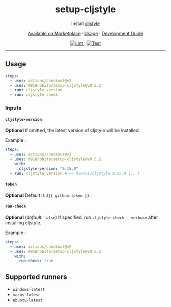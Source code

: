 <h1 align="center">setup-cljstyle</h1>

<p align="center">Install <a href="https://github.com/greglook/cljstyle" target="_blank" rel="noopener noreferrer">cljstyle</a></p>

<p align="center">
  <a href="https://github.com/marketplace/actions/set-up-cljstyle">Available on Marketplace</a>
  ·
  <a href="#Usage">Usage</a>
  ·
  <a href="./DEVGUIDE.md">Development Guide</a>
</p>

<p align="center">
  <a href="https://github.com/0918nobita/setup-cljstyle/actions/workflows/lint.yml">
    <img alt="Lint" src="https://github.com/0918nobita/setup-cljstyle/actions/workflows/lint.yml/badge.svg">
  </a>&nbsp;
  <a href="https://github.com/0918nobita/setup-cljstyle/actions/workflows/test.yml">
    <img alt="Test" src="https://github.com/0918nobita/setup-cljstyle/actions/workflows/test.yml/badge.svg">
  </a>
</p>

<hr>

## Usage

```yaml
steps:
  - uses: actions/checkout@v2
  - uses: 0918nobita/setup-cljstyle@v0.5.2
  - run: cljstyle version
  - run: cljstyle check
```

### Inputs

#### `cljstyle-version`

**Optional** If omitted, the latest version of cljstyle will be installed.

Example :

```yaml
steps:
  - uses: actions/checkout@v2
  - uses: 0918nobita/setup-cljstyle@v0.5.2
    with:
      cljstyle-version: "0.15.0"
  - run: cljstyle version # => mvxcvi/cljstyle 0.15.0 (...)
```

#### `token`

**Optional** Default is ``${{ github.token }}``.

#### `run-check`

**Optional** (_default:_ `false`) If specified, run `cljstyle check --verbose` after installing cljstyle.

Example :

```yaml
steps:
  - uses: actions/checkout@v2
  - uses: 0918nobita/setup-cljstyle@v0.5.2
    with:
      run-check: true
```

## Supported runners

- `windows-latest`
- `macos-latest`
- `ubuntu-latest`
